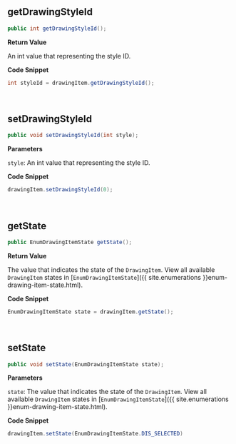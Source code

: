 


&nbsp;

## getDrawingStyleId

```java
public int getDrawingStyleId();
```

**Return Value**

An int value that representing the style ID.

**Code Snippet**

```java
int styleId = drawingItem.getDrawingStyleId();
```

&nbsp;

## setDrawingStyleId

```java
public void setDrawingStyleId(int style);
```

**Parameters**

`style`: An int value that representing the style ID.

**Code Snippet**

```java
drawingItem.setDrawingStyleId(0);
```

&nbsp;

## getState

```java
public EnumDrawingItemState getState();
```

**Return Value**

The value that indicates the state of the `DrawingItem`. View all available `DrawingItem` states in [`EnumDrawingItemState`]({{ site.enumerations }}enum-drawing-item-state.html).

**Code Snippet**

```java
EnumDrawingItemState state = drawingItem.getState();
```

&nbsp;

## setState

```java
public void setState(EnumDrawingItemState state);
```

**Parameters**

`state`: The value that indicates the state of the `DrawingItem`. View all available `DrawingItem` states in [`EnumDrawingItemState`]({{ site.enumerations }}enum-drawing-item-state.html).

**Code Snippet**

```java
drawingItem.setState(EnumDrawingItemState.DIS_SELECTED)
```

&nbsp;

